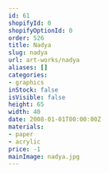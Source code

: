 ```yaml
---
id: 61
shopifyId: 0
shopifyOptionId: 0
order: 526
title: Nadya
slug: nadya
url: art-works/nadya
aliases: []
categories:
- graphics
inStock: false
isVisible: false
height: 65
width: 40
date: 2008-01-01T00:00:00Z
materials:
- paper
- acrylic
price: -1
mainImage: nadya.jpg
---
```

